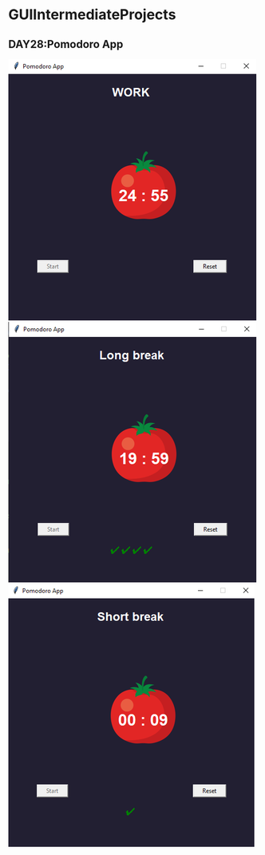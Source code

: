 # GUIIntermediateProjects
## DAY28:Pomodoro App
![Pomodoro App](https://github.com/Kirsten-Nancy/28_40DayGUIIntermediateProjects/blob/main/images/pomodoro-work.png?raw=true "Pomodoro App")
![Pomodoro App](https://github.com/Kirsten-Nancy/28_40DayGUIIntermediateProjects/blob/main/images/pomodoro-long.png?raw=true "Pomodoro App")
![Pomodoro App](https://github.com/Kirsten-Nancy/28_40DayGUIIntermediateProjects/blob/main/images/pomodoro-short.png?raw=true "Pomodoro App")
